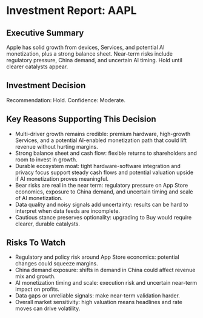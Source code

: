 # Investment Report: AAPL
## Executive Summary
Apple has solid growth from devices, Services, and potential AI monetization, plus a strong balance sheet. Near-term risks include regulatory pressure, China demand, and uncertain AI timing. Hold until clearer catalysts appear.

## Investment Decision
Recommendation: Hold. Confidence: Moderate.

## Key Reasons Supporting This Decision
- Multi-driver growth remains credible: premium hardware, high-growth Services, and a potential AI-enabled monetization path that could lift revenue without hurting margins.
- Strong balance sheet and cash flow: flexible returns to shareholders and room to invest in growth.
- Durable ecosystem moat: tight hardware-software integration and privacy focus support steady cash flows and potential valuation upside if AI monetization proves meaningful.
- Bear risks are real in the near term: regulatory pressure on App Store economics, exposure to China demand, and uncertain timing and scale of AI monetization.
- Data quality and noisy signals add uncertainty: results can be hard to interpret when data feeds are incomplete.
- Cautious stance preserves optionality: upgrading to Buy would require clearer, durable catalysts.

## Risks To Watch
- Regulatory and policy risk around App Store economics: potential changes could squeeze margins.
- China demand exposure: shifts in demand in China could affect revenue mix and growth.
- AI monetization timing and scale: execution risk and uncertain near-term impact on profits.
- Data gaps or unreliable signals: make near-term validation harder.
- Overall market sensitivity: high valuation means headlines and rate moves can drive volatility.